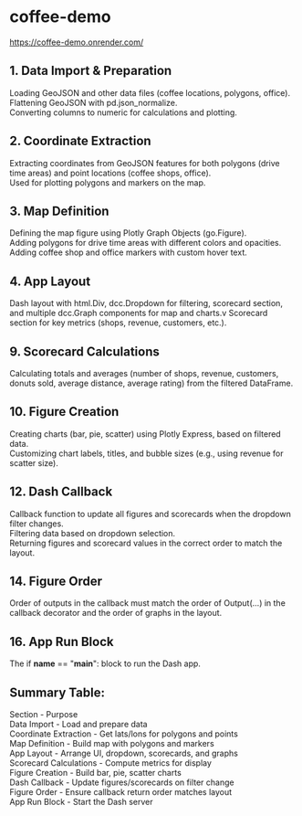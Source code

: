 # coffee-demo

https://coffee-demo.onrender.com/


## 1. Data Import & Preparation<br>
Loading GeoJSON and other data files (coffee locations, polygons, office).<br> 
Flattening GeoJSON with pd.json_normalize.<br>
Converting columns to numeric for calculations and plotting.<br>

## 2. Coordinate Extraction<br>
Extracting coordinates from GeoJSON features for both polygons (drive time areas) and point locations (coffee shops, office).<br>
Used for plotting polygons and markers on the map.<br>

## 3. Map Definition<br>
Defining the map figure using Plotly Graph Objects (go.Figure).<br>
Adding polygons for drive time areas with different colors and opacities.<br>
Adding coffee shop and office markers with custom hover text.<br>

## 4. App Layout<br>
Dash layout with html.Div, dcc.Dropdown for filtering, scorecard section, and multiple dcc.Graph components for map and charts.v
Scorecard section for key metrics (shops, revenue, customers, etc.).<br>

## 9. Scorecard Calculations<br>
Calculating totals and averages (number of shops, revenue, customers, donuts sold, average distance, average rating) from the filtered DataFrame.<br>

## 10. Figure Creation<br>
Creating charts (bar, pie, scatter) using Plotly Express, based on filtered data.<br>
Customizing chart labels, titles, and bubble sizes (e.g., using revenue for scatter size).<br>

## 12. Dash Callback<br>
Callback function to update all figures and scorecards when the dropdown filter changes.<br>
Filtering data based on dropdown selection.<br>
Returning figures and scorecard values in the correct order to match the layout.<br>

## 14. Figure Order<br>
Order of outputs in the callback must match the order of Output(...) in the callback decorator and the order of graphs in the layout.<br>

## 16. App Run Block<br>
The if __name__ == "__main__": block to run the Dash app.<br>


## Summary Table:<br>

Section	- Purpose<br>
Data Import - Load and prepare data<br>
Coordinate Extraction - Get lats/lons for polygons and points<br>
Map Definition -	Build map with polygons and markers<br>
App Layout -	Arrange UI, dropdown, scorecards, and graphs<br>
Scorecard Calculations -	Compute metrics for display<br>
Figure Creation -	Build bar, pie, scatter charts<br>
Dash Callback -	Update figures/scorecards on filter change<br>
Figure Order -	Ensure callback return order matches layout<br>
App Run Block -	Start the Dash server<br>


<!-- This is a hidden comment in the README
- clean up readme
- make summary section into table
-->
